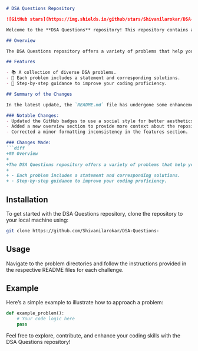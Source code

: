 ```markdown
# DSA Questions Repository

![GitHub stars](https://img.shields.io/github/stars/Shivanilarokar/DSA-Questions-?style=social) ![GitHub forks](https://img.shields.io/github/forks/Shivanilarokar/DSA-Questions-?style=social) ![GitHub issues](https://img.shields.io/github/issues/Shivanilarokar/DSA-Questions-)

Welcome to the **DSA Questions** repository! This repository contains a collection of programming challenges designed to help developers practice and improve their Data Structures and Algorithms skills.

## Overview

The DSA Questions repository offers a variety of problems that help you sharpen your coding skills through hands-on practice. Whether you are a beginner or an experienced developer, this repository has something for everyone.

## Features

- 📚 A collection of diverse DSA problems.
- 📝 Each problem includes a statement and corresponding solutions.
- 🚀 Step-by-step guidance to improve your coding proficiency.

## Summary of the Changes

In the latest update, the `README.md` file has undergone some enhancements to improve clarity and visual appeal. The following changes were made:

### Notable Changes:
- Updated the GitHub badges to use a social style for better aesthetics.
- Added a new overview section to provide more context about the repository.
- Corrected a minor formatting inconsistency in the features section.

### Changes Made:
```diff
+## Overview
+
+The DSA Questions repository offers a variety of problems that help you sharpen your coding skills through hands-on practice. Whether you are a beginner or an experienced developer, this repository has something for everyone.
+
+ - Each problem includes a statement and corresponding solutions.
+ - Step-by-step guidance to improve your coding proficiency.
```

## Installation

To get started with the DSA Questions repository, clone the repository to your local machine using:

```bash
git clone https://github.com/Shivanilarokar/DSA-Questions-
```

## Usage

Navigate to the problem directories and follow the instructions provided in the respective README files for each challenge.

## Example

Here’s a simple example to illustrate how to approach a problem:

```python
def example_problem():
    # Your code logic here
    pass
```

Feel free to explore, contribute, and enhance your coding skills with the DSA Questions repository!
```